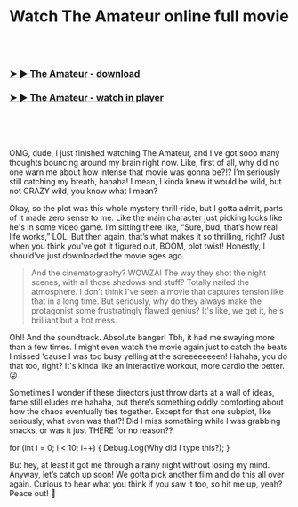 <h1>Watch The Amateur online full movie</h1>


<br><br>

<h3><a href="https://Ritos-senilascy1988.github.io/ovpvncmbms/">➤ ► The Amateur - download</a></h3> 
<h3><a href="https://Ritos-senilascy1988.github.io/ovpvncmbms/">➤ ► The Amateur - watch in player</a></h3>


<br><br><br>


OMG, dude, I just finished watching The Amateur, and I've got sooo many thoughts bouncing around my brain right now. Like, first of all, why did no one warn me about how intense that movie was gonna be?!? I’m seriously still catching my breath, hahaha! I mean, I kinda knew it would be wild, but not CRAZY wild, you know what I mean?

Okay, so the plot was this whole mystery thrill-ride, but I gotta admit, parts of it made zero sense to me. Like the main character just picking locks like he's in some video game. I’m sitting there like, “Sure, bud, that’s how real life works,” LOL. But then again, that’s what makes it so thrilling, right? Just when you think you've got it figured out, BOOM, plot twist! Honestly, I should've just downloaded the movie ages ago.

> And the cinematography? WOWZA! The way they shot the night scenes, with all those shadows and stuff? Totally nailed the atmosphere. I don't think I've seen a movie that captures tension like that in a long time. But seriously, why do they always make the protagonist some frustratingly flawed genius? It's like, we get it, he's brilliant but a hot mess.

Oh!! And the soundtrack. Absolute banger! Tbh, it had me swaying more than a few times. I might even watch the movie again just to catch the beats I missed 'cause I was too busy yelling at the screeeeeeeen! Hahaha, you do that too, right? It's kinda like an interactive workout, more cardio the better. 😜

Sometimes I wonder if these directors just throw darts at a wall of ideas, fame still eludes me hahaha, but there’s something oddly comforting about how the chaos eventually ties together. Except for that one subplot, like seriously, what even was that?! Did I miss something while I was grabbing snacks, or was it just THERE for no reason??

for (int i = 0; i < 10; i++) { Debug.Log(Why did I type this?); }

But hey, at least it got me through a rainy night without losing my mind. Anyway, let’s catch up soon! We gotta pick another film and do this all over again. Curious to hear what you think if you saw it too, so hit me up, yeah? Peace out! 🤘

